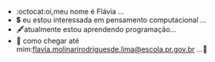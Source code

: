 - :octocat:oi,meu nome é Flávia ...
- :heavy_dollar_sign: eu estou interessada em pensamento computacional ...
- :fountain_pen:atualmente estou aprendendo programação...
- :iphone: como chegar até mim:flavia.molinarirodriguesde.lima@escola.pr.gov.br ...:rainbow:


